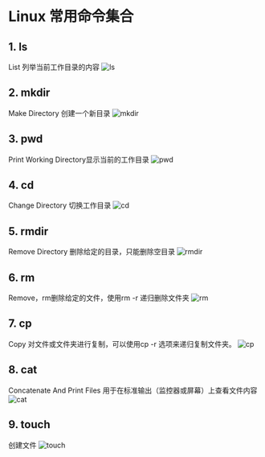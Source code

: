 # Linux 常用命令集合

## 1. ls
List 列举当前工作目录的内容
![ls](..\..\share\linux\ls.png)

## 2. mkdir
Make Directory 创建一个新目录
![mkdir](..\..\share\linux\mkdir.png)

## 3. pwd
Print Working Directory显示当前的工作目录
![pwd](..\..\share\linux\pwd.png)

## 4. cd
Change Directory 切换工作目录
![cd](..\..\share\linux\cd.png)

## 5. rmdir
Remove Directory 删除给定的目录，只能删除空目录
![rmdir](..\..\share\linux\mkdir.png)

## 6. rm
Remove，rm删除给定的文件，使用rm -r 递归删除文件夹
![rm](..\..\share\linux\rm.png)

## 7. cp
Copy 对文件或文件夹进行复制，可以使用cp -r 选项来递归复制文件夹。
![cp](..\..\share\linux\cp.png)

## 8. cat
Concatenate And Print Files  用于在标准输出（监控器或屏幕）上查看文件内容
![cat](..\..\share\linux\cat.png)

## 9. touch

创建文件
![touch](..\..\share\linux\touch.png)
